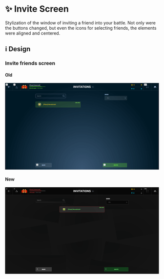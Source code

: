 # ✨ Invite Screen

Stylization of the window of inviting a friend into your battle. Not only were the buttons changed, but even the icons for selecting friends, the elements were aligned and centered.

## ℹ️ Design

### Invite friends screen

#### Old

![](/images/friends/old/invitefriends.png)

#### New

![](/images/friends/new/invitefriends.png)
